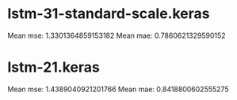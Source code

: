 # lstm-31-standard-scale.keras

Mean mse: 1.3301364859153182
Mean mae: 0.7860621329590152

# lstm-21.keras

Mean mse: 1.4389040921201766
Mean mae: 0.8418800602555275
